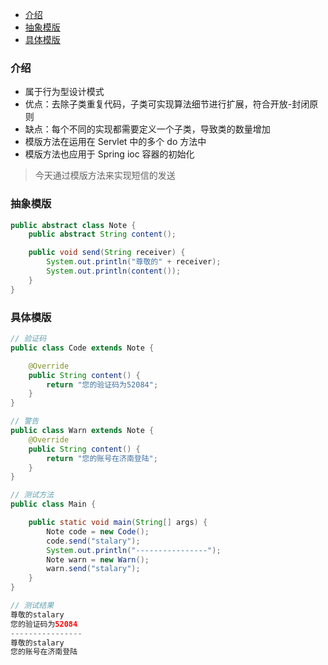 - [介绍](#%E4%BB%8B%E7%BB%8D)
- [抽象模版](#%E6%8A%BD%E8%B1%A1%E6%A8%A1%E7%89%88)
- [具体模版](#%E5%85%B7%E4%BD%93%E6%A8%A1%E7%89%88)
### 介绍
- 属于行为型设计模式
- 优点：去除子类重复代码，子类可实现算法细节进行扩展，符合开放-封闭原则
- 缺点：每个不同的实现都需要定义一个子类，导致类的数量增加
- 模版方法在运用在 Servlet 中的多个 do 方法中
- 模版方法也应用于 Spring ioc 容器的初始化

> 今天通过模版方法来实现短信的发送
### 抽象模版
```java
public abstract class Note {
    public abstract String content();

    public void send(String receiver) {
        System.out.println("尊敬的" + receiver);
        System.out.println(content());
    }
}
```

### 具体模版
```java
// 验证码
public class Code extends Note {

    @Override
    public String content() {
        return "您的验证码为52084";
    }
}
```

```java
// 警告
public class Warn extends Note {
    @Override
    public String content() {
        return "您的账号在济南登陆";
    }
}
```

```java
// 测试方法
public class Main {

    public static void main(String[] args) {
        Note code = new Code();
        code.send("stalary");
        System.out.println("----------------");
        Note warn = new Warn();
        warn.send("stalary");
    }
}
```

```java
// 测试结果
尊敬的stalary
您的验证码为52084
----------------
尊敬的stalary
您的账号在济南登陆
```